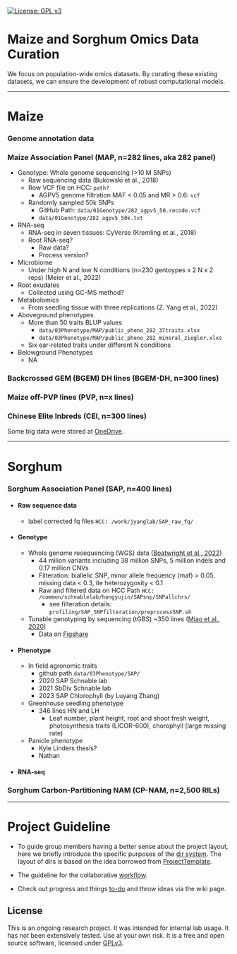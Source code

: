 [![License: GPL v3](https://img.shields.io/badge/License-GPL%20v3-blue.svg)](http://www.gnu.org/licenses/gpl-3.0)

# Maize and Sorghum Omics Data Curation

We focus on population-wide omics datasets. By curating these existing datasets, we can ensure the development of robust computational models.

-----------------------
# Maize

### Genome annotation data

### Maize Association Panel (MAP, n=282 lines, aka 282 panel)

- Genotype: Whole genome sequencing (>10 M SNPs)
  - Raw sequencing data (Bukowski et al., 2018)
  - Row VCF file on HCC: `path?`
    - AGPV5 genome filtration MAF < 0.05 and MR > 0.6: `vcf` 
  - Randomly sampled 50k SNPs
    - GitHub Path: `data/01Genotype/282_agpv5_50.recode.vcf`
    - `data/01Genotype/282_agpv5_50k.txt`
- RNA-seq
  - RNA-seq in seven tissues: CyVerse (Kremling et al., 2018)
  - Root RNA-seq?
    - Raw data?
    - Process version?
- Microbiome
  - Under high N and low N conditions (n=230 gentoypes x 2 N x 2 reps) (Meier et al., 2022)
- Root exudates
  - Collected using GC-MS method? 
- Metabolomics
  - From seedling tissue with three replications (Z. Yang et al., 2022)
- Aboveground phenotypes
  - More than 50 traits BLUP values 
    - `data/03Phenotype/MAP/public_pheno_282_37traits.xlsx`
    - `data/03Phenotype/MAP/public_pheno_282_mineral_ziegler.xlxs`
  - Six ear-related traits under different N conditions
- Belowground Phenotypes
  - NA


### Backcrossed GEM (BGEM) DH lines (BGEM-DH, n=300 lines)

### Maize off-PVP lines (PVP, n=x lines)


### Chinese Elite Inbreds (CEI, n=300 lines)

Some big data were stored at [OneDrive](https://uofnelincoln-my.sharepoint.com/:f:/g/personal/gxu6_unl_edu/EuJn6RPpm-FKuU9FKNs9Qg8Bpk_r52zMLq8WbqxNDgeqSQ?e=t9G35u).

-----------------------
# Sorghum

### Sorghum Association Panel (SAP, n=400 lines)
- #### Raw sequence data
  - label corrected fq files `HCC: /work/jyanglab/SAP_raw_fq/`   
- #### Genotype
  - Whole genome resequencing (WGS) data ([Boatwright et al., 2022](https://onlinelibrary.wiley.com/doi/full/10.1111/tpj.15853))
    - 44 milion variants including 38 million SNPs, 5 million indels and 0.17 million CNVs
    - Filteration: biallelic SNP, minor allele frequency (maf) > 0.05, missing data < 0.3, ite heterozygosity < 0.1
    - Raw and filtered data on HCC Path `HCC: /common/schnablelab/hongyujin/SAPsnp/SNPallchrs/`
      - see filteration details: `profiling/SAP_SNPfilteration/preprocessSNP.sh`
  - Tunable genotyping by sequencing (tGBS) ~350 lines ([Miao et al., 2020](https://academic.oup.com/plphys/article/183/4/1898/6118529))
    - Data on [Figshare](https://figshare.com/articles/dataset/Untitled_Item/11462469) 
- #### Phenotype
  - In field agronomic traits
    - github path `data/03Phenotype/SAP/`
    - 2020 SAP Schnable lab
    - 2021 SbDiv Schnable lab
    - 2023 SAP Chlorophyll (by Luyang Zhang)
  - Greenhouse seedling phenotype
    - 346 lines HN and LH
      - Leaf number, plant height, root and shoot fresh weight, photosynthesis traits (LICOR-600), chorophyll (large missing rate)
  - Panicle phenotype
    - Kyle Linders thesis?
    - Nathan

- #### RNA-seq
  
### Sorghum Carbon-Partitioning NAM (CP-NAM, n=2,500 RILs)



------------------------

# Project Guideline

- To guide group members having a better sense about the project layout, here we briefly introduce the specific purposes of the [dir system](https://jyanglab.github.io/2017-01-07-project/). The layout of dirs is based on the idea borrowed from [ProjectTemplate](http://projecttemplate.net/architecture.html).

- The guideline for the collaborative [workflow](https://jyanglab.github.io/2017-01-10-project-using-github/).

- Check out progress and things [to-do](TODO.md) and throw ideas via the wiki page.


## License
This is an ongoing research project. It was intended for internal lab usage. It has not been extensively tested. Use at your own risk.
It is a free and open source software, licensed under [GPLv3](LICENSE).
